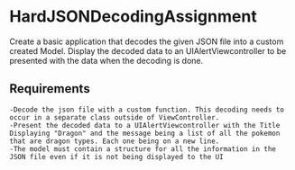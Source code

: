 # HardJSONDecodingAssignment

Create a basic application that decodes the given JSON file into a custom created Model. Display the decoded data to an UIAlertViewcontroller to be presented with the data when the decoding is done.

## Requirements
    -Decode the json file with a custom function. This decoding needs to occur in a separate class outside of ViewController.
    -Present the decoded data to a UIAlertViewcontroller with the Title Displaying "Dragon" and the message being a list of all the pokemon that are dragon types. Each one being on a new line.
    -The model must contain a structure for all the information in the JSON file even if it is not being displayed to the UI
